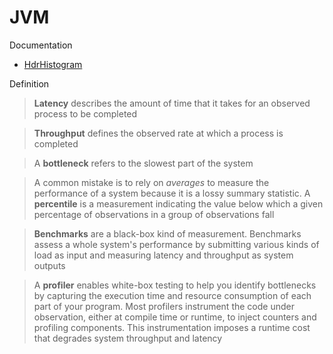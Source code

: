 # JVM

Documentation

* [HdrHistogram](http://hdrhistogram.org)

Definition

> **Latency** describes the amount of time that it takes for an observed process to be completed

> **Throughput** defines the observed rate at which a process is completed

> A **bottleneck** refers to the slowest part of the system

> A common mistake is to rely on *averages* to measure the performance of a system because it is a lossy summary statistic.
A **percentile** is a measurement indicating the value below which a given percentage of observations in a group of observations fall

> **Benchmarks** are a black-box kind of measurement. Benchmarks assess a whole system's performance by submitting various kinds of load as input and measuring latency and throughput as system outputs

> A **profiler** enables white-box testing to help you identify bottlenecks by capturing the execution time and resource consumption of each part of your
program. Most profilers instrument the code under observation, either at compile time or runtime, to inject counters and profiling components. This instrumentation imposes a runtime cost that degrades system throughput and latency

<br>
